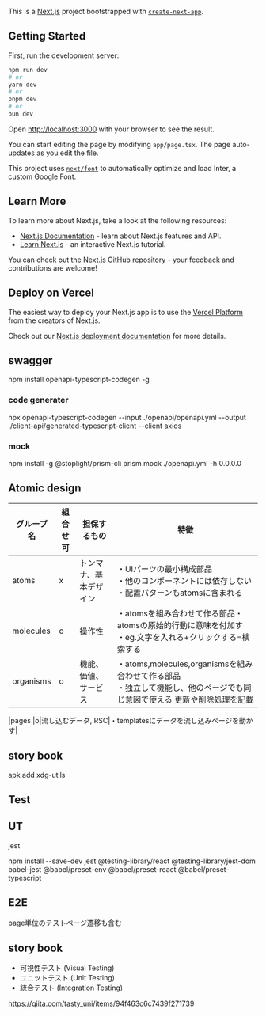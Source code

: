 This is a [Next.js](https://nextjs.org/) project bootstrapped with [`create-next-app`](https://github.com/vercel/next.js/tree/canary/packages/create-next-app).

## Getting Started

First, run the development server:

```bash
npm run dev
# or
yarn dev
# or
pnpm dev
# or
bun dev
```

Open [http://localhost:3000](http://localhost:3000) with your browser to see the result.

You can start editing the page by modifying `app/page.tsx`. The page auto-updates as you edit the file.

This project uses [`next/font`](https://nextjs.org/docs/basic-features/font-optimization) to automatically optimize and load Inter, a custom Google Font.

## Learn More

To learn more about Next.js, take a look at the following resources:

- [Next.js Documentation](https://nextjs.org/docs) - learn about Next.js features and API.
- [Learn Next.js](https://nextjs.org/learn) - an interactive Next.js tutorial.

You can check out [the Next.js GitHub repository](https://github.com/vercel/next.js/) - your feedback and contributions are welcome!

## Deploy on Vercel

The easiest way to deploy your Next.js app is to use the [Vercel Platform](https://vercel.com/new?utm_medium=default-template&filter=next.js&utm_source=create-next-app&utm_campaign=create-next-app-readme) from the creators of Next.js.

Check out our [Next.js deployment documentation](https://nextjs.org/docs/deployment) for more details.





## swagger
npm install openapi-typescript-codegen -g
### code generater
npx openapi-typescript-codegen --input ./openapi/openapi.yml --output ./client-api/generated-typescript-client --client axios

### mock
npm install -g @stoplight/prism-cli
prism mock ./openapi.yml -h 0.0.0.0


## Atomic design 

|グループ名 | 組合せ可 | 担保するもの | 特徴 |
|-|-|-|-|
|atoms|x|トンマナ、基本デザイン|・UIパーツの最小構成部品<br>・他のコンポーネントには依存しない<br>・配置パターンもatomsに含まれる|
|molecules|o|操作性|・atomsを組み合わせて作る部品・atomsの原始的行動に意味を付加す<br>・eg.文字を入れる+クリックする=検索する|
|organisms|o|機能、価値、サービス|・atoms,molecules,organismsを組み合わせて作る部品<br>・独立して機能し、他のページでも同じ意図で使える 更新や削除処理を記載 |

|pages |o|流し込むデータ, RSC|・templatesにデータを流し込みページを動かす|

## story book 

apk add xdg-utils


## Test

## UT

jest 

npm install --save-dev jest @testing-library/react @testing-library/jest-dom babel-jest @babel/preset-env @babel/preset-react @babel/preset-typescript

## E2E

page単位のテストページ遷移も含む

## story book

- 可視性テスト (Visual Testing)
- ユニットテスト (Unit Testing)
- 統合テスト (Integration Testing)

https://qiita.com/tasty_uni/items/94f463c6c7439f271739
